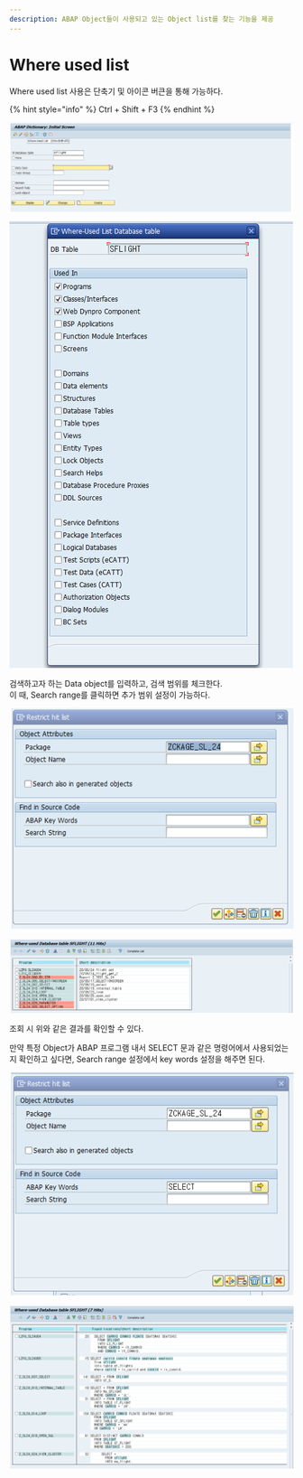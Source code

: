 ```yaml
---
description: ABAP Object들이 사용되고 있는 Object list를 찾는 기능을 제공
---
```


# Where used list

Where used list 사용은 단축기 및 아이콘 버큰을 통해 가능하다. 

{% hint style="info" %}
Ctrl + Shift + F3
{% endhint %}

![Where used list](../../../.gitbook/assets/image%20%2819%29.png)

![Where used list &amp;gt; Used in](../../../.gitbook/assets/image%20%2825%29.png)

검색하고자 하는 Data object를 입력하고, 검색 범위를 체크한다.  
이 때, Search range를 클릭하면 추가 범위 설정이 가능하다.

![Where used list &amp;gt; Used in &amp;gt; Search range](../../../.gitbook/assets/image%20%2836%29.png)

![Search result](../../../.gitbook/assets/image%20%287%29.png)

조회 시 위와 같은 결과를 확인할 수 있다.

만약 특정 Object가 ABAP 프로그램 내서 SELECT 문과 같은 명령어에서 사용되었는지 확인하고 싶다면, Search range 설정에서 key words 설정을 해주면 된다.

![Where used list &amp;gt; Used in &amp;gt; Search range](../../../.gitbook/assets/image%20%2839%29.png)

![Search result](../../../.gitbook/assets/image%20%2814%29.png)







